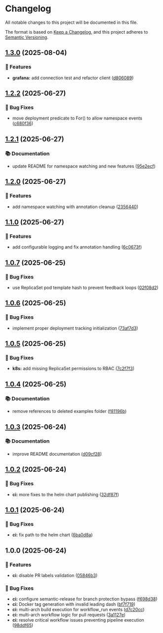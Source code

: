 # Changelog

All notable changes to this project will be documented in this file.

The format is based on [Keep a Changelog](https://keepachangelog.com/en/1.0.0/),
and this project adheres to [Semantic Versioning](https://semver.org/spec/v2.0.0.html).

<!-- semantic-release-generated changelog -->

## [1.3.0](https://github.com/Perun-Engineering/deployment-annotator-for-grafana/compare/v1.2.2...v1.3.0) (2025-08-04)


### 🎯 Features

* **grafana:** add connection test and refactor client ([d806089](https://github.com/Perun-Engineering/deployment-annotator-for-grafana/commit/d8060896667823964c01b585010ebea91d17bf7c))

## [1.2.2](https://github.com/Perun-Engineering/deployment-annotator-for-grafana/compare/v1.2.1...v1.2.2) (2025-06-27)


### 🐛 Bug Fixes

* move deployment predicate to For() to allow namespace events ([c680f36](https://github.com/Perun-Engineering/deployment-annotator-for-grafana/commit/c680f36b5ab8f2cef5669b9f954925532dc20b85))

## [1.2.1](https://github.com/Perun-Engineering/deployment-annotator-for-grafana/compare/v1.2.0...v1.2.1) (2025-06-27)


### 📚 Documentation

* update README for namespace watching and new features ([95e2ecf](https://github.com/Perun-Engineering/deployment-annotator-for-grafana/commit/95e2ecf755bee28af3d31b7e4582a57430513c8f))

## [1.2.0](https://github.com/Perun-Engineering/deployment-annotator-for-grafana/compare/v1.1.0...v1.2.0) (2025-06-27)


### 🎯 Features

* add namespace watching with annotation cleanup ([2356440](https://github.com/Perun-Engineering/deployment-annotator-for-grafana/commit/235644066437408c42c98e0024271b5f46cd9eed))

## [1.1.0](https://github.com/Perun-Engineering/deployment-annotator-for-grafana/compare/v1.0.7...v1.1.0) (2025-06-27)


### 🎯 Features

* add configurable logging and fix annotation handling ([6c0673f](https://github.com/Perun-Engineering/deployment-annotator-for-grafana/commit/6c0673f913cf286e1baf4694d014123bc62b1f8f))

## [1.0.7](https://github.com/Perun-Engineering/deployment-annotator-for-grafana/compare/v1.0.6...v1.0.7) (2025-06-25)


### 🐛 Bug Fixes

* use ReplicaSet pod template hash to prevent feedback loops ([02f08d2](https://github.com/Perun-Engineering/deployment-annotator-for-grafana/commit/02f08d24d56ab2520826401f0327340f8fb3ee4b))

## [1.0.6](https://github.com/Perun-Engineering/deployment-annotator-for-grafana/compare/v1.0.5...v1.0.6) (2025-06-25)


### 🐛 Bug Fixes

* implement proper deployment tracking initialization ([73af7d3](https://github.com/Perun-Engineering/deployment-annotator-for-grafana/commit/73af7d3e4a6956df82180ab66b21f886f67ca062))

## [1.0.5](https://github.com/Perun-Engineering/deployment-annotator-for-grafana/compare/v1.0.4...v1.0.5) (2025-06-25)


### 🐛 Bug Fixes

* **k8s:** add missing ReplicaSet permissions to RBAC ([7c2f7f3](https://github.com/Perun-Engineering/deployment-annotator-for-grafana/commit/7c2f7f353dc38f497d7de091f341dca274ef7fa9))

## [1.0.4](https://github.com/Perun-Engineering/deployment-annotator-for-grafana/compare/v1.0.3...v1.0.4) (2025-06-25)


### 📚 Documentation

* remove references to deleted examples folder ([f81196b](https://github.com/Perun-Engineering/deployment-annotator-for-grafana/commit/f81196bd2c9d69ff51010b6e6d9ab04f0dfdc9fe))

## [1.0.3](https://github.com/Perun-Engineering/deployment-annotator-for-grafana/compare/v1.0.2...v1.0.3) (2025-06-24)


### 📚 Documentation

* improve README documentation ([d09cf28](https://github.com/Perun-Engineering/deployment-annotator-for-grafana/commit/d09cf286090c04a2c8f785b95ae87ed09b2d6718))

## [1.0.2](https://github.com/Perun-Engineering/deployment-annotator-for-grafana/compare/v1.0.1...v1.0.2) (2025-06-24)


### 🐛 Bug Fixes

* **ci:** more fixes to the helm chart publishing ([32df87f](https://github.com/Perun-Engineering/deployment-annotator-for-grafana/commit/32df87fe05de4031335d4598cc7f02a51351ba9c))

## [1.0.1](https://github.com/Perun-Engineering/deployment-annotator-for-grafana/compare/v1.0.0...v1.0.1) (2025-06-24)


### 🐛 Bug Fixes

* **ci:** fix path to the helm chart ([6ba0d8a](https://github.com/Perun-Engineering/deployment-annotator-for-grafana/commit/6ba0d8ac9dac9b9e669d4231be08800b6e0b1cca))

## 1.0.0 (2025-06-24)


### 🎯 Features

* **ci:** disable PR labels validation ([05846b3](https://github.com/Perun-Engineering/deployment-annotator-for-grafana/commit/05846b389ac8ec23ac9d2748cc2312b9c8ec221b))


### 🐛 Bug Fixes

* **ci:** configure semantic-release for branch protection bypass ([f698d38](https://github.com/Perun-Engineering/deployment-annotator-for-grafana/commit/f698d3874057222fcf77b2d3d00c7cb1b8a92848))
* **ci:** Docker tag generation with invalid leading dash ([bf7f719](https://github.com/Perun-Engineering/deployment-annotator-for-grafana/commit/bf7f719e03f98b093534615368d9154b8b3757b0))
* **ci:** multi-arch build execution for workflow_run events ([d7c20cc](https://github.com/Perun-Engineering/deployment-annotator-for-grafana/commit/d7c20cc288a6b04055a203368b7721f9f8efb2bc))
* **ci:** multi-arch workflow logic for pull requests ([3a1127e](https://github.com/Perun-Engineering/deployment-annotator-for-grafana/commit/3a1127e8425639fa88718db0c2ab9c59bcc03c81))
* **ci:** resolve critical workflow issues preventing pipeline execution ([98ddf65](https://github.com/Perun-Engineering/deployment-annotator-for-grafana/commit/98ddf658405d0becf42ef59bc793441495d8c1dd))

